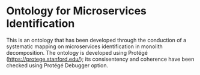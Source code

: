 # Ontology for Microservices Identification

This is an ontology that has been developed through the conduction of a systematic mapping on microservices identification in monolith decomposition. The ontology is developed using Protégé (https://protege.stanford.edu/); its consisentency and coherence have been checked using Protégé Debugger option.
